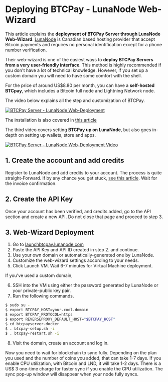 # Deploying BTCPay - LunaNode Web-Wizard

This article explains the **deployment of BTCPay Server through LunaNode Web-Wizard**. [LunaNode](http://lunanode.com/) is Canadian based hosting provider that accept Bitcoin payments and requires no personal identification except for a phone number verification.

Their web-wizard is one of the easiest ways to **deploy BTCPay Servers from a very user-friendly interface**. This method is highly recommended if you don't have a lot of technical knowledge. However, if you set up a custom domain you will need to have some comfort with the shell.

For the price of around US$8.80 per month, you can have a **self-hosted BTCpay**, which includes a Bitcoin full node and Lightning Network node.

The video below explains all the step and customization of BTCPay.

[![BTCPay Server - LunaNode Web-Deployment](https://img.youtube.com/vi/NjslXYvp8bk/mqdefault.jpg "BTCPay Server - LunaNode Web-Deployment")](https://www.youtube.com/watch?v=NjslXYvp8bk "BTCPay Server - LunaNode Web-Deployment")

The installation is also covered in [this article](https://medium.com/@BtcpayServer/launch-btcpay-server-via-web-interface-and-deploy-full-bitcoin-node-lnd-in-less-than-a-minute-dc8bc6f06a3)

The third video covers setting **BTCPay up on LunaNode**, but also goes in-depth on setting up wallets, store and apps.

[![BTCPay Server - LunaNode Web-Deployment Video](https://img.youtube.com/vi/00YCc87RwnU/mqdefault.jpg "BTCPay Server - LunaNode Web-Deployment Video")](https://www.youtube.com/watch?v=00YCc87RwnU "BTCPay Server - LunaNode Web-Deployment Video")

## 1. Create the account and add credits

Register to LunaNode and add credits to your account. The process is quite straight-Forward. If by any chance you get stuck, [see this article](https://bitcoinshirt.co/how-to-create-store-accept-bitcoin/8/#Creating-an-account). Wait for the invoice confirmation.

## 2. Create the API Key

Once your account has been verified, and credits added, go to the API section and create a new API. Do not close that page and proceed to step 3.

## 3. Web-Wizard Deployment

1. Go to [launchbtcpay.lunanode.com](http://launchbtcpay.lunanode.com/)
2. Paste the API Key and API ID created in step 2. and continue.
3. Use your own domain or automatically-generated one by LunaNode.
4. Customize the web-wizard settings according to your needs.
5. Click Launch VM. Wait 6-7 minutes for Virtual Machine deployment.

If you've used a custom domain,

6. SSH into the VM using either the password generated by LunaNode or your private-public key pair.
7. Run the following commands.
```bash
$ sudo su -
$ export BTCPAY_HOST=your.cool.domain
$ export BTCPAY_PROTOCOL=https
$ export REVERSEPROXY_DEFAULT_HOST="$BTCPAY_HOST"
$ cd btcpayserver-docker
$ . btcpay-setup.sh -i
$ . btcpay-restart.sh -i
```

8. Visit the domain, create an account and log in.

Now you need to wait for blockchain to sync fully. Depending on the plan you used and the number of coins you added, that can take 1-7 days. If you enable CPU utilization, with Bitcoin and LND, it will take 1-2 days. There is a US$ 3 one-time charge for faster sync if you enable the CPU utilization. The sync pop-up window will disappear when your node fully syncs.
